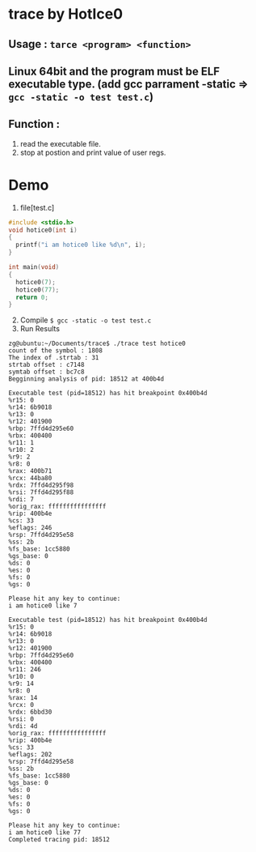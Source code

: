 # trace by HotIce0
## Usage : `tarce <program> <function>`
## Linux 64bit and the program must be ELF executable type. (add gcc parrament -static => `gcc -static -o test test.c`)
## Function : 
1. read the executable file.
2. stop at <function> postion and print value of user regs.
# Demo
1. file[test.c]
  ```C
  #include <stdio.h>
void hotice0(int i)
{
    printf("i am hotice0 like %d\n", i);
}

int main(void)
{
    hotice0(7);
    hotice0(77);
    return 0;
}
  ```
2. Compile
  `$ gcc -static -o test test.c`
3. Run Results
  ```
  zg@ubuntu:~/Documents/trace$ ./trace test hotice0
count of the symbol : 1808
The index of .strtab : 31
strtab offset : c7148
symtab offset : bc7c8
Begginning analysis of pid: 18512 at 400b4d

Executable test (pid=18512) has hit breakpoint 0x400b4d
%r15: 0
%r14: 6b9018
%r13: 0
%r12: 401900
%rbp: 7ffd4d295e60
%rbx: 400400
%r11: 1
%r10: 2
%r9: 2
%r8: 0
%rax: 400b71
%rcx: 44ba80
%rdx: 7ffd4d295f98
%rsi: 7ffd4d295f88
%rdi: 7
%orig_rax: ffffffffffffffff
%rip: 400b4e
%cs: 33
%eflags: 246
%rsp: 7ffd4d295e58
%ss: 2b
%fs_base: 1cc5880
%gs_base: 0
%ds: 0
%es: 0
%fs: 0
%gs: 0

Please hit any key to continue:
i am hotice0 like 7

Executable test (pid=18512) has hit breakpoint 0x400b4d
%r15: 0
%r14: 6b9018
%r13: 0
%r12: 401900
%rbp: 7ffd4d295e60
%rbx: 400400
%r11: 246
%r10: 0
%r9: 14
%r8: 0
%rax: 14
%rcx: 0
%rdx: 6bbd30
%rsi: 0
%rdi: 4d
%orig_rax: ffffffffffffffff
%rip: 400b4e
%cs: 33
%eflags: 202
%rsp: 7ffd4d295e58
%ss: 2b
%fs_base: 1cc5880
%gs_base: 0
%ds: 0
%es: 0
%fs: 0
%gs: 0

Please hit any key to continue:
i am hotice0 like 77
Completed tracing pid: 18512
  ```
